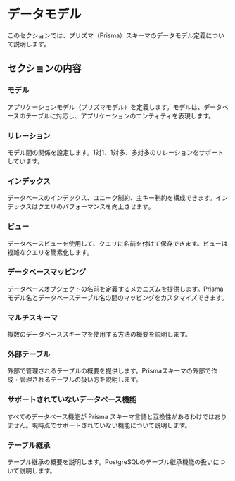 # データモデル

このセクションでは、プリズマ（Prisma）スキーマのデータモデル定義について説明します。

## セクションの内容

### モデル

アプリケーションモデル（プリズマモデル）を定義します。モデルは、データベースのテーブルに対応し、アプリケーションのエンティティを表現します。

### リレーション

モデル間の関係を設定します。1対1、1対多、多対多のリレーションをサポートしています。

### インデックス

データベースのインデックス、ユニーク制約、主キー制約を構成できます。インデックスはクエリのパフォーマンスを向上させます。

### ビュー

データベースビューを使用して、クエリに名前を付けて保存できます。ビューは複雑なクエリを簡素化します。

### データベースマッピング

データベースオブジェクトの名前を定義するメカニズムを提供します。Prismaモデル名とデータベーステーブル名の間のマッピングをカスタマイズできます。

### マルチスキーマ

複数のデータベーススキーマを使用する方法の概要を説明します。

### 外部テーブル

外部で管理されるテーブルの概要を提供します。Prismaスキーマの外部で作成・管理されるテーブルの扱い方を説明します。

### サポートされていないデータベース機能

すべてのデータベース機能が Prisma スキーマ言語と互換性があるわけではありません。現時点でサポートされていない機能について説明します。

### テーブル継承

テーブル継承の概要を説明します。PostgreSQLのテーブル継承機能の扱いについて説明します。
